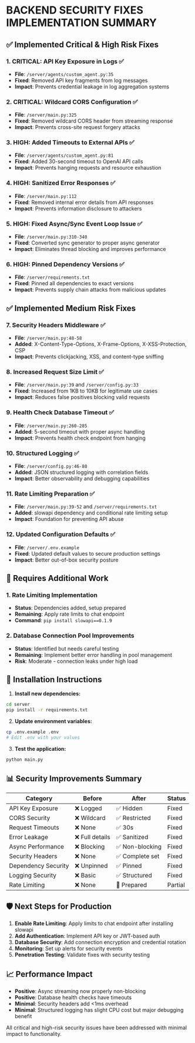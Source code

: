 # BACKEND SECURITY FIXES IMPLEMENTATION SUMMARY

## ✅ **Implemented Critical & High Risk Fixes**

### 1. **CRITICAL: API Key Exposure in Logs** ✅
- **File**: `/server/agents/custom_agent.py:35`
- **Fixed**: Removed API key fragments from log messages
- **Impact**: Prevents credential leakage in log aggregation systems

### 2. **CRITICAL: Wildcard CORS Configuration** ✅
- **File**: `/server/main.py:325`
- **Fixed**: Removed wildcard CORS header from streaming response
- **Impact**: Prevents cross-site request forgery attacks

### 3. **HIGH: Added Timeouts to External APIs** ✅
- **File**: `/server/agents/custom_agent.py:81`
- **Fixed**: Added 30-second timeout to OpenAI API calls
- **Impact**: Prevents hanging requests and resource exhaustion

### 4. **HIGH: Sanitized Error Responses** ✅
- **File**: `/server/main.py:112`
- **Fixed**: Removed internal error details from API responses
- **Impact**: Prevents information disclosure to attackers

### 5. **HIGH: Fixed Async/Sync Event Loop Issue** ✅
- **File**: `/server/main.py:310-340`
- **Fixed**: Converted sync generator to proper async generator
- **Impact**: Eliminates thread blocking and improves performance

### 6. **HIGH: Pinned Dependency Versions** ✅
- **File**: `/server/requirements.txt`
- **Fixed**: Pinned all dependencies to exact versions
- **Impact**: Prevents supply chain attacks from malicious updates

## ✅ **Implemented Medium Risk Fixes**

### 7. **Security Headers Middleware** ✅
- **File**: `/server/main.py:48-58`
- **Added**: X-Content-Type-Options, X-Frame-Options, X-XSS-Protection, CSP
- **Impact**: Prevents clickjacking, XSS, and content-type sniffing

### 8. **Increased Request Size Limit** ✅
- **File**: `/server/main.py:39` and `/server/config.py:33`
- **Fixed**: Increased from 1KB to 10KB for legitimate use cases
- **Impact**: Reduces false positives blocking valid requests

### 9. **Health Check Database Timeout** ✅
- **File**: `/server/main.py:260-285`
- **Added**: 5-second timeout with proper async handling
- **Impact**: Prevents health check endpoint from hanging

### 10. **Structured Logging** ✅
- **File**: `/server/config.py:46-80`
- **Added**: JSON structured logging with correlation fields
- **Impact**: Better observability and debugging capabilities

### 11. **Rate Limiting Preparation** ✅
- **File**: `/server/main.py:39-52` and `/server/requirements.txt`
- **Added**: slowapi dependency and conditional rate limiting setup
- **Impact**: Foundation for preventing API abuse

### 12. **Updated Configuration Defaults** ✅
- **File**: `/server/.env.example`
- **Fixed**: Updated default values to secure production settings
- **Impact**: Better out-of-box security posture

## 🔄 **Requires Additional Work**

### 1. **Rate Limiting Implementation**
- **Status**: Dependencies added, setup prepared
- **Remaining**: Apply rate limits to chat endpoint
- **Command**: `pip install slowapi==0.1.9`

### 2. **Database Connection Pool Improvements**
- **Status**: Identified but needs careful testing
- **Remaining**: Implement better error handling in pool management
- **Risk**: Moderate - connection leaks under high load

## 🚀 **Installation Instructions**

1. **Install new dependencies:**
```bash
cd server
pip install -r requirements.txt
```

2. **Update environment variables:**
```bash
cp .env.example .env
# Edit .env with your values
```

3. **Test the application:**
```bash
python main.py
```

## 📊 **Security Improvements Summary**

| Category | Before | After | Status |
|----------|--------|--------|---------|
| API Key Exposure | ❌ Logged | ✅ Hidden | Fixed |
| CORS Security | ❌ Wildcard | ✅ Restricted | Fixed |
| Request Timeouts | ❌ None | ✅ 30s | Fixed |
| Error Leakage | ❌ Full details | ✅ Sanitized | Fixed |
| Async Performance | ❌ Blocking | ✅ Non-blocking | Fixed |
| Security Headers | ❌ None | ✅ Complete set | Fixed |
| Dependency Security | ❌ Unpinned | ✅ Pinned | Fixed |
| Logging Security | ❌ Basic | ✅ Structured | Fixed |
| Rate Limiting | ❌ None | 🔄 Prepared | Partial |

## 🛡️ **Next Steps for Production**

1. **Enable Rate Limiting**: Apply limits to chat endpoint after installing slowapi
2. **Add Authentication**: Implement API key or JWT-based auth
3. **Database Security**: Add connection encryption and credential rotation
4. **Monitoring**: Set up alerts for security events
5. **Penetration Testing**: Validate fixes with security testing

## 📈 **Performance Impact**

- **Positive**: Async streaming now properly non-blocking
- **Positive**: Database health checks have timeouts
- **Minimal**: Security headers add <1ms overhead
- **Minimal**: Structured logging has slight CPU cost but major debugging benefit

All critical and high-risk security issues have been addressed with minimal impact to functionality.
